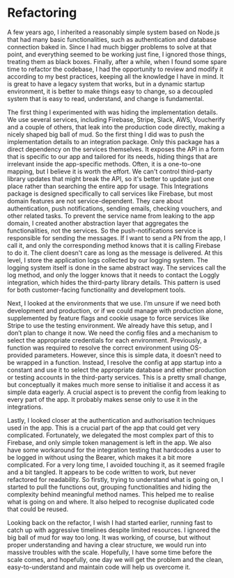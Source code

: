 # Refactoring

A few years ago, I inherited a reasonably simple system based on Node.js that had many basic functionalities, such as authentication and database connection baked in. Since I had much bigger problems to solve at that point, and everything seemed to be working just fine, I ignored those things, treating them as black boxes. Finally, after a while, when I found some spare time to refactor the codebase, I had the opportunity to review and modify it according to my best practices, keeping all the knowledge I have in mind. It is great to have a legacy system that works, but in a dynamic startup environment, it is better to make things easy to change, so a decoupled system that is easy to read, understand, and change is fundamental.

The first thing I experimented with was hiding the implementation details. We use several services, including Firebase, Stripe, Slack, AWS, Voucherify and a couple of others, that leak into the production code directly, making a nicely shaped big ball of mud. So the first thing I did was to push the implementation details to an integration package. Only this package has a direct dependency on the services themselves. It exposes the API in a form that is specific to our app and tailored for its needs, hiding things that are irrelevant inside the app-specific methods. Often, it is a one-to-one mapping, but I believe it is worth the effort. We can't control third-party library updates that might break the API, so it's better to update just one place rather than searching the entire app for usage. This Integrations package is designed specifically to call services like Firebase, but most domain features are not service-dependent. They care about authentication, push notifications, sending emails, checking vouchers, and other related tasks. To prevent the service name from leaking to the app domain, I created another abstraction layer that aggregates the functionalities, not the services. So the push-notifications service is responsible for sending the messages. If I want to send a PN from the app, I call it, and only the corresponding method knows that it is calling Firebase to do it. The client doesn't care as long as the message is delivered. At this level, I store the application logs collected by our logging system. The logging system itself is done in the same abstract way. The services call the log method, and only the logger knows that it needs to contact the Loggly integration, which hides the third-party library details. This pattern is used for both customer-facing functionality and development tools.

Next, I looked at the environments that we use. I’m unsure if we need both development and production, or if we could manage with production alone, supplemented by feature flags and cookie usage to force services like Stripe to use the testing environment. We already have this setup, and I don’t plan to change it now. We need the config files and a mechanism to select the appropriate credentials for each environment. Previously, a function was required to resolve the correct environment using OS-provided parameters. However, since this is simple data, it doesn’t need to be wrapped in a function. Instead, I resolve the config at app startup into a constant and use it to select the appropriate database and either production or testing accounts in the third-party services. This is a pretty small change, but conceptually it makes much more sense to initialise it and access it as simple data eagerly. A crucial aspect is to prevent the config from leaking to every part of the app. It probably makes sense only to use it in the integrations.

Lastly, I looked closer at the authentication and authorisation techniques used in the app. This is a crucial part of the app that could get very complicated. Fortunately, we delegated the most complex part of this to Firebase, and only simple token management is left in the app. We also have some workaround for the integration testing that hardcodes a user to be logged in without using the Bearer, which makes it a bit more complicated. For a very long time, I avoided touching it, as it seemed fragile and a bit tangled. It appears to be code written to work, but never refactored for readability. So firstly, trying to understand what is going on, I started to pull the functions out, grouping functionalities and hiding the complexity behind meaningful method names. This helped me to realise what is going on and where. It also helped to recognise duplicated code that could be reused.

Looking back on the refactor, I wish I had started earlier, running fast to catch up with aggressive timelines despite limited resources. I ignored the big ball of mud for way too long. It was working, of course, but without proper understanding and having a clear structure, we would run into massive troubles with the scale. Hopefully, I have some time before the scale comes, and hopefully, one day we will get the problem and the clean, easy-to-understand and maintain code will help us overcome it.